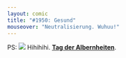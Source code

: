 ```yaml
---
layout: comic
title: "#1950: Gesund"
mouseover: "Neutralisierung. Wuhuu!"
---
```


PS:
<a href="http://www.fonflatter.de/kalender"><img src="http://www.fonflatter.de/bilder/2011.png"></a>
Hihihihi. <a  href="http://www.fonflatter.de/kalender"><strong>Tag der Albernheiten</strong></a>.
